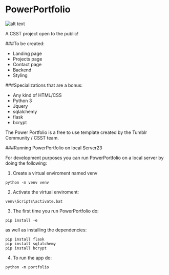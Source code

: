 # PowerPortfolio
![alt text][logo]

[logo]: https://img.shields.io/badge/License-MIT-yellow.svg "Logo Title Text 2"
A CSST project open to the public!

###To be created:
- Landing page
- Projects page
- Contact page
- Backend
- Styling

###Specializations that are a bonus:
- Any kind of HTML/CSS
- Python 3
- Jquery
- sqlalchemy
- flask
- bcrypt

The Power Portfolio is a free to use template created by the Tumblr Community / CSST team.

###Running PowerPortfolio on local Server23

For development purposes you can run PowerPortfolio on a local server by doing the following:

 1. Create a virtual enviroment named venv
 ```
 python -m venv venv
 ```
 2. Activate the virtual enviroment:
 ```
 venv\Scripts\activate.bat
 ```
 3. The first time you run PowerPortfolio do:
 ```
 pip install -e
 ```
 as well as installing the dependencies:
 ```
 pip install flask
 pip install sqlalchemy
 pip install bcrypt
 ```
 
 4. To run the app do:
 ```
 python -m portfolio
 ```
    
